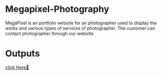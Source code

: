 # Megapixel-Photography
MegaPixel is an portfolio website for an photographer used to display the works and various types of services of photographer. The customer can contact photographer  through our website.

# Outputs
<a href = "https://leelaprasad001.github.io/Megapixel-Photography/" >click Here🚀 </a>
